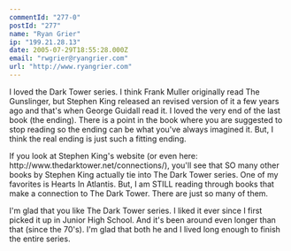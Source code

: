 ```yaml
---
commentId: "277-0"
postId: "277"
name: "Ryan Grier"
ip: "199.21.28.13"
date: 2005-07-29T18:55:28.000Z
email: "rwgrier@ryangrier.com"
url: "http://www.ryangrier.com"
---
```

<p>I loved the Dark Tower series.  I think Frank Muller originally read The Gunslinger, but Stephen King released an revised version of it a few years ago and that's when George Guidall read it.
I loved the very end of the last book (the ending).  There is a point in the book where you are suggested to stop reading so the ending can be what you've always imagined it.  But, I think the real ending is just such a fitting ending.  </p>
<p>If you look at Stephen King's website (or even here: http://www.thedarktower.net/connections/), you'll see that SO many other books by Stephen King actually tie into The Dark Tower series.  One of my favorites is Hearts In Atlantis.  But, I am STILL reading through books that make a connection to The Dark Tower.  There are just so many of them. </p>
<p>I'm glad that you like The Dark Tower series.  I liked it ever since I first picked it up in Junior High School.  And it's been around even longer than that (since the 70's).  I'm glad that both he and I lived long enough to finish the entire series.</p>